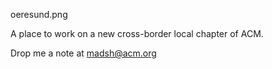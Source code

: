 

<img align="center">oeresund.png</img>

A place to work on a new cross-border local chapter of ACM.

Drop me a note at <a href="mailto:madsh@acm.org">madsh@acm.org</a>
